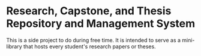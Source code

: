 # Research, Capstone, and Thesis Repository and Management System

This is a side project to do during free time. It is intended to serve as a mini-library that hosts every student's research papers or theses.